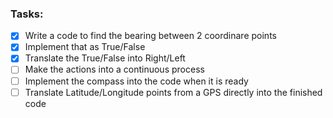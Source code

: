 ### Tasks: 
- [x] Write a code to find the bearing between 2 coordinare points
- [X] Implement that as True/False
- [X] Translate the True/False into Right/Left
- [ ] Make the actions into a continuous process
- [ ] Implement the compass into the code when it is ready
- [ ] Translate Latitude/Longitude points from a GPS directly into the finished code
